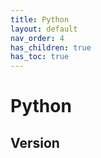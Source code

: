 ```yaml
---
title: Python
layout: default
nav_order: 4
has_children: true
has_toc: true
---
```


# Python

## Version

